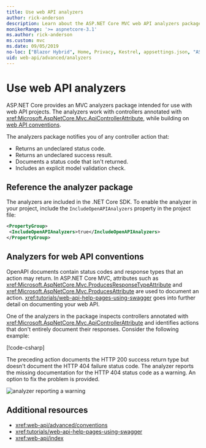 ```yaml
---
title: Use web API analyzers
author: rick-anderson
description: Learn about the ASP.NET Core MVC web API analyzers package.
monikerRange: '>= aspnetcore-3.1'
ms.author: rick-anderson
ms.custom: mvc
ms.date: 09/05/2019
no-loc: ["Blazor Hybrid", Home, Privacy, Kestrel, appsettings.json, "ASP.NET Core Identity", cookie, Cookie, Blazor, "Blazor Server", "Blazor WebAssembly", "Identity", "Let's Encrypt", Razor, SignalR]
uid: web-api/advanced/analyzers
---
```

# Use web API analyzers

ASP.NET Core provides an MVC analyzers package intended for use with web API projects. The analyzers work with controllers annotated with <xref:Microsoft.AspNetCore.Mvc.ApiControllerAttribute>, while building on [web API conventions](xref:web-api/advanced/conventions).

The analyzers package notifies you of any controller action that:

* Returns an undeclared status code.
* Returns an undeclared success result.
* Documents a status code that isn't returned.
* Includes an explicit model validation check.

## Reference the analyzer package

The analyzers are included in the .NET Core SDK. To enable the analyzer in your project, include the `IncludeOpenAPIAnalyzers` property in the project file:

```xml
<PropertyGroup>
 <IncludeOpenAPIAnalyzers>true</IncludeOpenAPIAnalyzers>
</PropertyGroup>
```

## Analyzers for web API conventions

OpenAPI documents contain status codes and response types that an action may return. In ASP.NET Core MVC, attributes such as <xref:Microsoft.AspNetCore.Mvc.ProducesResponseTypeAttribute> and <xref:Microsoft.AspNetCore.Mvc.ProducesAttribute> are used to document an action. <xref:tutorials/web-api-help-pages-using-swagger> goes into further detail on documenting your web API.

One of the analyzers in the package inspects controllers annotated with <xref:Microsoft.AspNetCore.Mvc.ApiControllerAttribute> and identifies actions that don't entirely document their responses. Consider the following example:

[!code-csharp[](conventions/sample/Controllers/ContactsController.cs?name=missing404docs&highlight=10)]

The preceding action documents the HTTP 200 success return type but doesn't document the HTTP 404 failure status code. The analyzer reports the missing documentation for the HTTP 404 status code as a warning. An option to fix the problem is provided.

![analyzer reporting a warning](conventions/_static/Analyzer.gif)

## Additional resources

* <xref:web-api/advanced/conventions>
* <xref:tutorials/web-api-help-pages-using-swagger>
* <xref:web-api/index>
